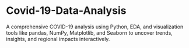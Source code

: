 # Covid-19-Data-Analysis
A comprehensive COVID-19 analysis using Python, EDA, and visualization tools like pandas, NumPy, Matplotlib, and Seaborn to uncover trends, insights, and regional impacts interactively.
